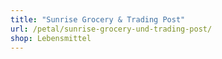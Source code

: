 ```yaml
---
title: "Sunrise Grocery & Trading Post"
url: /petal/sunrise-grocery-und-trading-post/
shop: Lebensmittel
---
```

